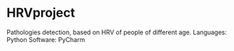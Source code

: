 # HRVproject

Pathologies detection, based on HRV of people of different age.
Languages: Python
Software: PyCharm

